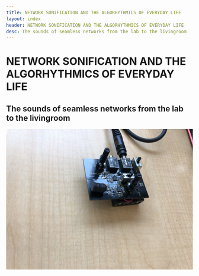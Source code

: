 ```yaml
---
title: NETWORK SONIFICATION AND THE ALGORHYTHMICS OF EVERYDAY LIFE
layout: index
header: NETWORK SONIFICATION AND THE ALGORHYTHMICS OF EVERYDAY LIFE
desc: The sounds of seamless networks from the lab to the livingroom
---
```


# NETWORK SONIFICATION AND THE ALGORHYTHMICS OF EVERYDAY LIFE

## The sounds of seamless networks from the lab to the livingroom

![Detektor](images/detektor1.jpeg)

<!--Syntax highlighted code block

# Header 1
## Header 2
### Header 3

`code?```

- Bulleted
- List

1. Numbered
2. List

**Bold** and _Italic_ and `Code` text

[Link](url) and ![Image](src)-->
